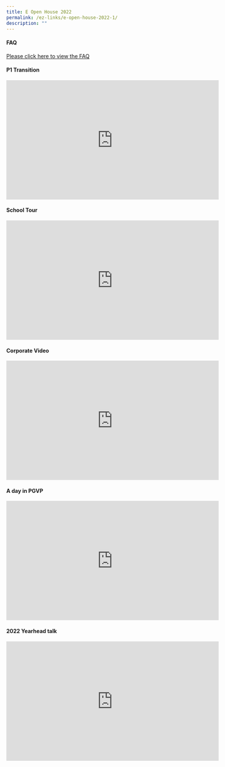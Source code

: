 ```yaml
---
title: E Open House 2022
permalink: /ez-links/e-open-house-2022-1/
description: ""
---
```

#### FAQ 

[Please click here to view the FAQ](/files/2022_Punggol%20View%20Pri_FAQs_E%20Open%20House_edited.pdf)

#### P1 Transition

<iframe width="560" height="315" src="https://www.youtube.com/embed/x32Vk8m4AGE" title="YouTube video player" frameborder="0" allow="accelerometer; autoplay; clipboard-write; encrypted-media; gyroscope; picture-in-picture" allowfullscreen></iframe>

#### School Tour

<iframe width="560" height="315" src="https://www.youtube.com/embed/u-S7qZHcf8A" title="YouTube video player" frameborder="0" allow="accelerometer; autoplay; clipboard-write; encrypted-media; gyroscope; picture-in-picture" allowfullscreen></iframe>

#### Corporate Video

<iframe width="560" height="315" src="https://www.youtube.com/embed/eGLfBP59mSM" title="YouTube video player" frameborder="0" allow="accelerometer; autoplay; clipboard-write; encrypted-media; gyroscope; picture-in-picture" allowfullscreen></iframe>

#### A day in PGVP

<iframe width="560" height="315" src="https://www.youtube.com/embed/WUahtqge4ag" title="YouTube video player" frameborder="0" allow="accelerometer; autoplay; clipboard-write; encrypted-media; gyroscope; picture-in-picture" allowfullscreen></iframe>

#### 2022 Yearhead talk 

<iframe width="560" height="315" src="https://www.youtube.com/embed/aw0OzhTapEQ" title="YouTube video player" frameborder="0" allow="accelerometer; autoplay; clipboard-write; encrypted-media; gyroscope; picture-in-picture" allowfullscreen></iframe>
